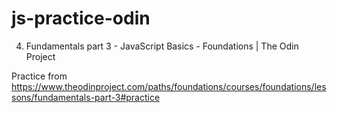 # js-practice-odin
4. Fundamentals part 3 - JavaScript Basics - Foundations | The Odin Project

Practice from https://www.theodinproject.com/paths/foundations/courses/foundations/lessons/fundamentals-part-3#practice
